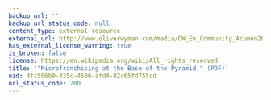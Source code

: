 ```yaml
---
backup_url: ''
backup_url_status_code: null
content_type: external-resource
external_url: http://www.oliverwyman.com/media/OW_En_Community_Acumen2008MicrofranchisingWorkingPaper.pdf
has_external_license_warning: true
is_broken: false
license: https://en.wikipedia.org/wiki/All_rights_reserved
title: '"Microfranchising at the Base of the Pyramid." (PDF)'
uid: 4fc506b9-335c-4586-afd4-82c65fd755cd
url_status_code: 200
---
```

